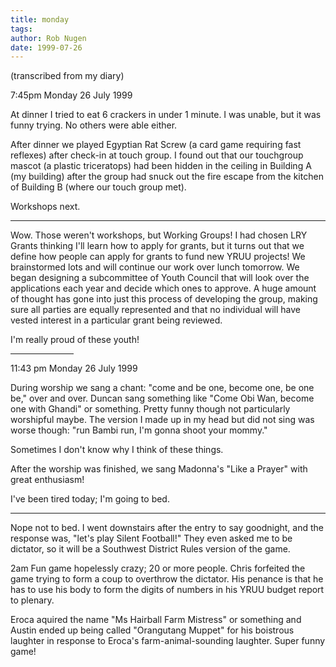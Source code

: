 ```yaml
---
title: monday
tags: 
author: Rob Nugen
date: 1999-07-26
---
```


<p class=note>(transcribed from my diary)</p>
<p class=date>7:45pm Monday 26 July 1999</p>

<p>At dinner I tried to eat 6 crackers in under 1 minute.  I was unable, but it was funny trying.  No others were able either.

<p>After dinner we played Egyptian Rat Screw (a card game requiring fast reflexes) after check-in at touch group.  I found out that our touchgroup mascot (a plastic triceratops) had been hidden in the ceiling in Building A (my building) after the group had snuck out the fire escape from the kitchen of Building B (where our touch group met).

<p>Workshops next.

<p><hr>

<p>Wow.  Those weren't workshops, but Working Groups!  I had chosen LRY Grants thinking I'll learn how to apply for grants, but it turns out that we define how people can apply for grants to fund new YRUU projects! We brainstormed lots and will continue our work over lunch tomorrow. We began designing a subcommittee of Youth Council that will look over the applications each year and decide which ones to approve. A huge amount of thought has gone into just this process of developing the group, making sure all parties are equally represented and that no individual will have vested interest in a particular grant being reviewed.

<p>I'm really proud of these youth!

<p><hr align="left" width="20%">

<p>11:43 pm Monday 26 July 1999

<p>During worship we sang a chant: "come and be one, become one, be one be," over and over.  Duncan sang something like "Come Obi Wan, become one with Ghandi" or something.  Pretty funny though not particularly worshipful maybe.  The version I made up in my head but did not sing was worse though: "run Bambi run, I'm gonna shoot your mommy."

<p>Sometimes I don't know why I think of these things.

<p>After the worship was finished, we sang Madonna's "Like a Prayer" with great enthusiasm!

<p>I've been tired today; I'm going to bed.

<p><hr>

<p>Nope not to bed.  I went downstairs after the entry to say goodnight, and the response was, "let's play Silent Football!"  They even asked me to be dictator, so it will be a Southwest District Rules version of the game.

<p>2am  Fun game hopelessly crazy; 20 or more people.  Chris forfeited the game trying to form a coup to overthrow the dictator. His penance is that he has to use his body to form the digits of numbers in his YRUU budget report to plenary.

<p>Eroca aquired the name "Ms Hairball Farm Mistress" or something and Austin ended up being called "Orangutang Muppet" for his boistrous laughter in response to Eroca's farm-animal-sounding laughter.  Super funny game!

